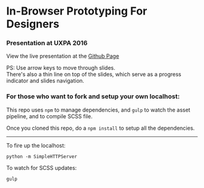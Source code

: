 # In-Browser Prototyping For Designers
### Presentation at UXPA 2016

View the live presentation at the [Github Page](http://shanfan.github.io/in-browser-prototyping-for-designers/)

PS: Use arrow keys to move through slides.  
There's also a thin line on top of the slides, which serve as a progress indicator and slides navigation.

### For those who want to fork and setup your own localhost:
This repo uses `npm` to manage dependencies, and `gulp` to watch the asset pipeline, and to compile SCSS file.

Once you cloned this repo, do a `npm install` to setup all the dependencies.

----

To fire up the localhost:

```
python -m SimpleHTTPServer
```

To watch for SCSS updates:

```
gulp
```
